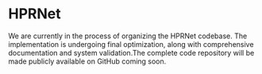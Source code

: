# HPRNet
We are currently in the process of organizing the HPRNet codebase. The implementation is undergoing final optimization, along with comprehensive documentation and system validation.The complete code repository will be made publicly available on GitHub coming soon. 
